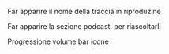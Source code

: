 Far apparire il nome della traccia in riproduzine

Far apparire la sezione podcast, per riascoltarli

Progressione volume bar icone
